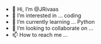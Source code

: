 - 👋 Hi, I’m @JRivaas
- 👀 I’m interested in ... coding
- 🌱 I’m currently learning ... Python
- 💞️ I’m looking to collaborate on ...
- 📫 How to reach me ...

<!---
JRivaas/JRivaas is a ✨ special ✨ repository because its `README.md` (this file) appears on your GitHub profile.
You can click the Preview link to take a look at your changes.
--->
